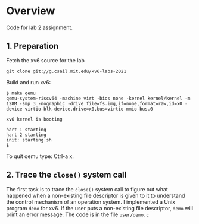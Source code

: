 # Overview

Code for lab 2 assignment.

## 1. Preparation

Fetch the xv6 source for the lab

```
git clone git://g.csail.mit.edu/xv6-labs-2021
```

Build and run xv6:

```
$ make qemu
qemu-system-riscv64 -machine virt -bios none -kernel kernel/kernel -m 128M -smp 3 -nographic -drive file=fs.img,if=none,format=raw,id=x0 -device virtio-blk-device,drive=x0,bus=virtio-mmio-bus.0

xv6 kernel is booting

hart 1 starting
hart 2 starting
init: starting sh
$ 
```

To quit qemu type: Ctrl-a x.

## 2. Trace the `close()` system call

The first task is to trace the `close()` system call to figure out what happened when a non-existing file descriptor is given to it to understand the control mechanism of an operation system. I implemented a Unix program `demo` for xv6. If the user puts a non-existing file descriptor, `demo` will print an error message. The code is in the file `user/demo.c` 


